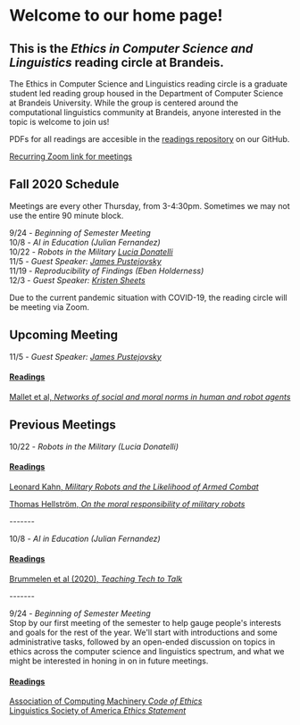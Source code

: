 # Welcome to our home page!
## This is the *Ethics in Computer Science and Linguistics* reading circle at Brandeis.  
The Ethics in Computer Science and Linguistics reading circle is a graduate student led reading group housed in the Department of Computer Science at Brandeis University. While the group is centered around the computational linguistics community at Brandeis, anyone interested in the topic is welcome to join us!

PDFs for all readings are accesible in the [readings repository](https://github.com/ethicsatbrandeis/readings) on our GitHub.

[Recurring Zoom link for meetings](https://brandeis.zoom.us/j/96622130773)

## Fall 2020 Schedule
Meetings are every other Thursday, from 3-4:30pm. Sometimes we may not use the entire 90 minute block. 

9/24 - *Beginning of Semester Meeting* <br>
10/8 - *AI in Education (Julian Fernandez)* <br>
10/22 - *Robots in the Military [Lucia Donatelli](http://luciadonatelli.georgetown.domains)* <br>
11/5 - *Guest Speaker: [James Pustejovsky](http://jamespusto.com/)*<br>
11/19 - *Reproducibility of Findings (Eben Holderness)* <br>
12/3 - *Guest Speaker: [Kristen Sheets](https://sheetskristen.github.io/)* <br>

Due to the current pandemic situation with COVID-19, the reading circle will be meeting via Zoom.

## Upcoming Meeting

11/5 - *Guest Speaker: [James Pustejovsky](http://jamespusto.com/)*<br>

#### [Readings](https://github.com/ethicsatbrandeis/readings/tree/master/robotic_agents_morality)

[Mallet et al, *Networks of social and moral norms in human and robot agents*](https://github.com/ethicsatbrandeis/readings/blob/master/robotic_agents_morality/Malle%26ScheutzAusterweilWorld_of_Robots.pdf)<br>

## Previous Meetings

10/22 - *Robots in the Military (Lucia Donatelli)* <br>

#### [Readings](https://github.com/ethicsatbrandeis/readings/tree/master/robots_military)

[Leonard Kahn, *Military Robots and the Likelihood of Armed Combat*](https://github.com/ethicsatbrandeis/readings/blob/master/robots_military/KahnLeonardMilitaryRobots.pdf)<br>

[Thomas Hellström, *On the moral responsibility of military robots*](https://github.com/ethicsatbrandeis/readings/blob/master/robots_military/HellstroemThomas.pdf)<br>

------- <br>

10/8 - *AI in Education (Julian Fernandez)* <br>

#### [Readings](https://github.com/ethicsatbrandeis/readings/tree/master/ai_education)

[Brummelen et al (2020), *Teaching Tech to Talk*](https://github.com/ethicsatbrandeis/readings/blob/master/ai_education/teaching_tech_to_talk.pdf)<br>

------- <br>

9/24 - *Beginning of Semester Meeting* <br>
Stop by our first meeting of the semester to help gauge people's interests and goals for the rest of the year. We'll start with introductions and some administrative tasks, followed by an open-ended discussion on topics in ethics across the computer science and linguistics spectrum, and what we might be interested in honing in on in future meetings. 

#### [Readings](https://github.com/ethicsatbrandeis/readings/tree/master/intro_readings)

[Association of Computing Machinery *Code of Ethics*](https://www.acm.org/code-of-ethics) <br>
[Linguistics Society of America *Ethics Statement*](https://www.linguisticsociety.org/sites/default/files/Ethics_Statement.pdf)

